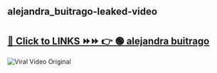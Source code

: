 
 ## alejandra_buitrago-leaked-video 

# <h2><a href="https://clipsfans.com/alejandra_buitrago&ref=git">🔗 Click to LINKS ⏩⏩ 👉 🟢 alejandra buitrago </a></h2>

<a href="https://clipsfans.com/alejandra_buitrago&ref=git" rel="nofollow" data-target="animated-image.originalLink"><img src="https://i.ibb.co.com/xMMVF88/686577567.gif" alt="Viral Video Original" style="max-width: 100%; display: inline-block;" data-target="animated-image.originalImage"></a>

